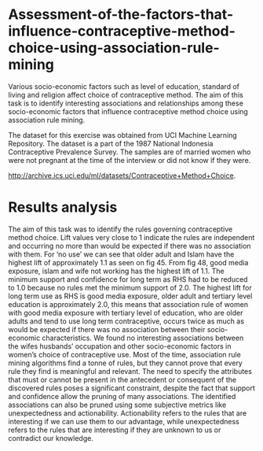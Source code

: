 # Assessment-of-the-factors-that-influence-contraceptive-method-choice-using-association-rule-mining
Various socio-economic factors such as level of education, standard of living and religion affect choice of contraceptive method. The aim of this task is to identify interesting associations and relationships among these socio-economic factors that influence contraceptive method choice using association rule mining.

The dataset for this exercise was obtained from UCI Machine Learning Repository. The dataset is a part of the 1987 National Indonesia Contraceptive Prevalence Survey. The samples are of married women who were not pregnant at the time of the interview or did not know if they were.

http://archive.ics.uci.edu/ml/datasets/Contraceptive+Method+Choice.

# Results analysis
The aim of this task was to identify the rules governing contraceptive method choice. Lift values very close to 1 indicate the rules are independent and occurring no more than would be expected if there was no association with them. For ‘no use’ we can see that older adult and Islam have the highest lift of approximately 1.1 as seen on fig 45. From fig 48, good media exposure, islam and wife not working has the highest lift of 1.1. The minimum support and confidence for long term as RHS had to be reduced to 1.0 because no rules met the minimum support of 2.0. The highest lift for long term use as RHS is good media exposure, older adult and tertiary level education is approximately 2.0, this means that association rule of women with good media exposure with tertiary level of education, who are older adults and tend to use long term contraceptive, occurs twice as much as would be expected if there was no association between their socio-economic characteristics. We found no interesting associations between the wifes husbands’ occupation and other socio-economic factors in women’s choice of contraceptive use. 
Most of the time, association rule mining algorithms find a tonne of rules, but they cannot prove that every rule they find is meaningful and relevant. The need to specify the attributes that must or cannot be present in the antecedent or consequent of the discovered rules poses a significant constraint, despite the fact that support and confidence allow the pruning of many associations. The identified associations can also be pruned using some subjective metrics like unexpectedness and actionability. Actionability refers to the rules that are interesting if we can use them to our advantage, while unexpectedness refers to the rules that are interesting if they are unknown to us or contradict our knowledge.
